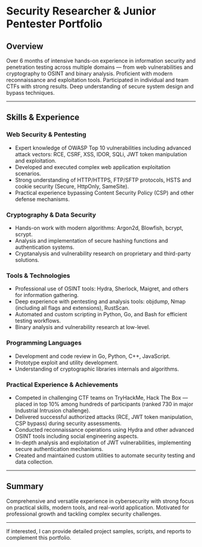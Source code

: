 # Security Researcher & Junior Pentester Portfolio

## Overview

Over 6 months of intensive hands-on experience in information security and penetration testing across multiple domains — from web vulnerabilities and cryptography to OSINT and binary analysis. Proficient with modern reconnaissance and exploitation tools. Participated in individual and team CTFs with strong results. Deep understanding of secure system design and bypass techniques.

---

## Skills & Experience

### Web Security & Pentesting  
- Expert knowledge of OWASP Top 10 vulnerabilities including advanced attack vectors: RCE, CSRF, XSS, IDOR, SQLi, JWT token manipulation and exploitation.  
- Developed and executed complex web application exploitation scenarios.  
- Strong understanding of HTTP/HTTPS, FTP/SFTP protocols, HSTS and cookie security (Secure, HttpOnly, SameSite).  
- Practical experience bypassing Content Security Policy (CSP) and other defense mechanisms.

### Cryptography & Data Security  
- Hands-on work with modern algorithms: Argon2d, Blowfish, bcrypt, scrypt.  
- Analysis and implementation of secure hashing functions and authentication systems.  
- Cryptanalysis and vulnerability research on proprietary and third-party solutions.

### Tools & Technologies  
- Professional use of OSINT tools: Hydra, Sherlock, Maigret, and others for information gathering.  
- Deep experience with pentesting and analysis tools: objdump, Nmap (including all flags and extensions), RustScan.  
- Automated and custom scripting in Python, Go, and Bash for efficient testing workflows.  
- Binary analysis and vulnerability research at low-level.

### Programming Languages  
- Development and code review in Go, Python, C++, JavaScript.  
- Prototype exploit and utility development.  
- Understanding of cryptographic libraries internals and algorithms.

### Practical Experience & Achievements  
- Competed in challenging CTF teams on TryHackMe, Hack The Box — placed in top 10% among hundreds of participants (ranked 730 in major Industrial Intrusion challenge).  
- Delivered successful authorized attacks (RCE, JWT token manipulation, CSP bypass) during security assessments.  
- Conducted reconnaissance operations using Hydra and other advanced OSINT tools including social engineering aspects.  
- In-depth analysis and exploitation of JWT vulnerabilities, implementing secure authentication mechanisms.  
- Created and maintained custom utilities to automate security testing and data collection.

---

## Summary

Comprehensive and versatile experience in cybersecurity with strong focus on practical skills, modern tools, and real-world application. Motivated for professional growth and tackling complex security challenges.

---

If interested, I can provide detailed project samples, scripts, and reports to complement this portfolio.
